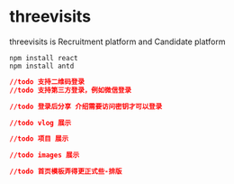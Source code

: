 # threevisits
threevisits  is  Recruitment platform  and Candidate platform
```shell
npm install react 
npm install antd 
```

```json
//todo 支持二维码登录
//todo 支持第三方登录，例如微信登录

//todo 登录后分享 介绍需要访问密钥才可以登录

//todo vlog 展示

//todo 项目 展示

//todo images 展示

//todo 首页模板弄得更正式些-排版


```
